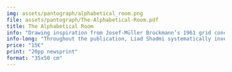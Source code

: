 ```yaml
---
img: assets/pantograph/alphabetical_room.png
file: assets/pantograph/The-Alphabetical-Room.pdf
title: The Alphabetical Room
info: "Drawing inspiration from Josef-Müller Brockmann’s 1961 grid concept for architectural spaces, the publication “The Alphabetical Room” presents Liad Shadmi’s  typographic exploration into the boundaries and limits of writing within a strictly calculated mathematical three-dimensional grid."
info-long: "Throughout the publication, Liad Shadmi systematically investigates these grids, examining the viewer’s changing perspective along with the changing resolution of these hypothetical letterforms. Accompanying the publication is a brief introductory essay by Liad, shedding light on the enduring fascination of graphic designers, programmers, creative coders, and visual artists with this subject. The work was created within the type design course “Letter shapes are entirely described by numbers” in 2022 and was awarded as <a href=https://tokyotypedirectorsclub.org/en/news/tdc2023-results/ target=_blank>TDC Tokyo Prize Nominee</a> in Japan, received a <a href=https://www.oneclub.org/awards/tdcawards/-award/46404/the-alphabetical-room target=_blank>Certificate of Typographic Excellence</a> at the New York Type Directors Club 69 and was featured on <a href=https://www.itsnicethat.com/articles/liad-shadmi-the-alphabetical-room-project-graphic-design-270323 target=_blank>It’s Nice That.</a>" 
price: "15€"
print: "20pp newsprint"
format: "35x50 cm"
---
```




 
